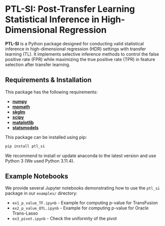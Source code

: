 # PTL-SI: Post-Transfer Learning Statistical Inference in High-Dimensional Regression
**PTL-SI** is a Python package designed for conducting valid statistical inference in high-dimensional regression (HDR) settings with transfer learning (TL). It implements selective inference methods to control the false positive rate (FPR) while maximizing the true positive rate (TPR) in feature selection after transfer learning.


## Requirements & Installation
This package has the following requirements:
- **[numpy](https://numpy.org/doc/stable/)**
- **[mpmath](https://mpmath.org/)** 
- **[skglm](https://contrib.scikit-learn.org/skglm/)**
- **[scipy](https://docs.scipy.org/doc/)** 
- **[matplotlib](https://matplotlib.org/)** 
- **[statsmodels](https://www.statsmodels.org/stable/index.html)**


This package can be installed using pip:
```bash
pip install ptl_si
```

We recommend to install or update anaconda to the latest version and use Python 3 (We used Python 3.11.4).

## Example Notebooks
We provide several Jupyter notebooks demonstrating how to use the `ptl_si` package in our `examples/` directory:

  - `ex1_p_value_TF.ipynb` - Example for computing p-value for TransFusion
  - `ex2_p_value_OTL.ipynb` -  Example for computing p-value for Oracle Trans-Lasso
  - `ex3_pivot.ipynb` - Check the uniformity of the pivot
